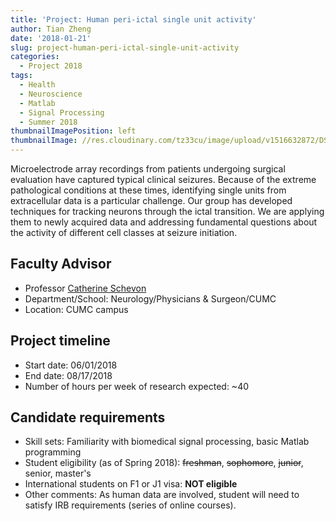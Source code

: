 ```yaml
---
title: 'Project: Human peri-ictal single unit activity'
author: Tian Zheng
date: '2018-01-21'
slug: project-human-peri-ictal-single-unit-activity
categories:
  - Project 2018
tags:
  - Health
  - Neuroscience
  - Matlab
  - Signal Processing
  - Summer 2018
thumbnailImagePosition: left
thumbnailImage: //res.cloudinary.com/tz33cu/image/upload/v1516632872/DSI-scholars/m-array_myp0th.png
---
```

Microelectrode array recordings from patients undergoing surgical evaluation have captured typical clinical seizures.  Because of the extreme pathological conditions at these times, identifying single units from extracellular data is a particular challenge.  Our group has developed techniques for tracking neurons through the ictal transition. We are applying them to newly acquired data and addressing fundamental questions about the activity of different cell classes at seizure initiation. 

<!--more-->

## Faculty Advisor
+ Professor [Catherine Schevon](http://columbianeurology.org/profile/caschevon)
+ Department/School: Neurology/Physicians & Surgeon/CUMC
+ Location: CUMC campus

## Project timeline
+ Start date: 06/01/2018
+ End date: 08/17/2018
+ Number of hours per week of research expected: ~40

## Candidate requirements
+ Skill sets: Familiarity with biomedical signal processing, basic Matlab programming
+ Student eligibility  (as of Spring 2018): ~~freshman~~, ~~sophomore~~, ~~junior~~, senior, master's
+ International students on F1 or J1 visa: **NOT eligible**
+ Other comments: As human data are involved, student will need to satisfy IRB requirements (series of online courses).
